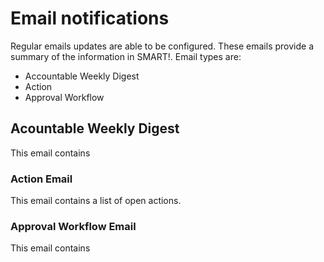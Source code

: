 # Email notifications

Regular emails updates are able to be configured. These emails provide a summary of the information in SMART!. 
Email types are:
- Accountable Weekly Digest
- Action
- Approval Workflow

## Acountable Weekly Digest
This email contains

### Action Email
This email contains a list of open actions.

### Approval Workflow Email
This email contains